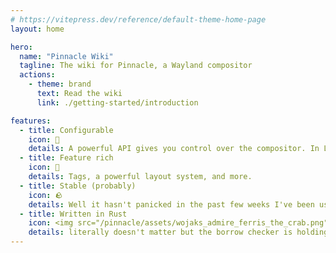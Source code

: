 ```yaml
---
# https://vitepress.dev/reference/default-theme-home-page
layout: home

hero:
  name: "Pinnacle Wiki"
  tagline: The wiki for Pinnacle, a Wayland compositor
  actions:
    - theme: brand
      text: Read the wiki
      link: ./getting-started/introduction

features:
  - title: Configurable
    icon: 🔧
    details: A powerful API gives you control over the compositor. In Lua <i>and</i> Rust.
  - title: Feature rich
    icon: 💎
    details: Tags, a powerful layout system, and more.
  - title: Stable (probably)
    icon: 🪨
    details: Well it hasn't panicked in the past few weeks I've been using it, at least.
  - title: Written in Rust
    icon: <img src="/pinnacle/assets/wojaks_admire_ferris_the_crab.png">
    details: literally doesn't matter but the borrow checker is holding me hosta- oh sorry i mean omg guys it's written in rust!!!
---
```

